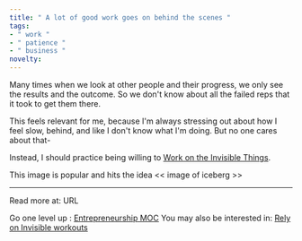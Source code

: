 ```yaml
---
title: " A lot of good work goes on behind the scenes "
tags:
- " work "
- " patience "
- " business "
novelty:
---
```


Many times when we look at other people and their progress, we only see the results and the outcome. So we don't know about all the failed reps that it took to get them there.

This feels relevant for me, because I'm always stressing out about how I feel slow, behind, and like I don't know what I'm doing. But no one cares about that- 

Instead, I should practice being willing to [Work on the Invisible Things](Notes/Work%20on%20the%20Invisible%20Things.md). 

This image is popular and hits the idea
<< image of iceberg >>

----

Read more at: URL

Go one level up : [Entrepreneurship MOC](Maps/Entrepreneurship%20MOC.md)
You may also be interested in: [Rely on Invisible workouts](Notes/Rely%20on%20Invisible%20workouts.md)
